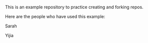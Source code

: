 This is an example repository to practice creating and forking repos.

Here are the people who have used this example:

Sarah

Yijia
